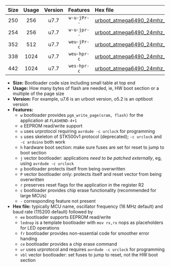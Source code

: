 |Size|Usage|Version|Features|Hex file|
|:-:|:-:|:-:|:-:|:--|
|250|256|u7.7|`w-u-jPr--`|[urboot_atmega6490_24mhz_38400bps_lednop_ur_vbl.hex](https://raw.githubusercontent.com/stefanrueger/urboot.hex/main/mcus/atmega6490/fcpu_24mhz/38400_bps/urboot_atmega6490_24mhz_38400bps_lednop_ur_vbl.hex)|
|254|256|u7.7|`w-u-jpr--`|[urboot_atmega6490_24mhz_38400bps_lednop_fr_ur_vbl.hex](https://raw.githubusercontent.com/stefanrueger/urboot.hex/main/mcus/atmega6490/fcpu_24mhz/38400_bps/urboot_atmega6490_24mhz_38400bps_lednop_fr_ur_vbl.hex)|
|352|512|u7.7|`weu-jPr-c`|[urboot_atmega6490_24mhz_38400bps_ee_lednop_fr_ce_ur_vbl.hex](https://raw.githubusercontent.com/stefanrueger/urboot.hex/main/mcus/atmega6490/fcpu_24mhz/38400_bps/urboot_atmega6490_24mhz_38400bps_ee_lednop_fr_ce_ur_vbl.hex)|
|338|1024|u7.7|`weu-hpr-c`|[urboot_atmega6490_24mhz_38400bps_ee_lednop_fr_ce_ur.hex](https://raw.githubusercontent.com/stefanrueger/urboot.hex/main/mcus/atmega6490/fcpu_24mhz/38400_bps/urboot_atmega6490_24mhz_38400bps_ee_lednop_fr_ce_ur.hex)|
|442|1024|u7.7|`wes-hpr-c`|[urboot_atmega6490_24mhz_38400bps_ee_lednop_fr_ce.hex](https://raw.githubusercontent.com/stefanrueger/urboot.hex/main/mcus/atmega6490/fcpu_24mhz/38400_bps/urboot_atmega6490_24mhz_38400bps_ee_lednop_fr_ce.hex)|

- **Size:** Bootloader code size including small table at top end
- **Usage:** How many bytes of flash are needed, ie, HW boot section or a multiple of the page size
- **Version:** For example, u7.6 is an urboot version, o5.2 is an optiboot version
- **Features:**
  + `w` bootloader provides `pgm_write_page(sram, flash)` for the application at `FLASHEND-4+1`
  + `e` EEPROM read/write support
  + `u` uses urprotocol requiring `avrdude -c urclock` for programming
  + `s` uses skeleton of STK500v1 protocol (deprecated); `-c urclock` and `-c arduino` both work
  + `h` hardware boot section: make sure fuses are set for reset to jump to boot section
  + `j` vector bootloader: applications *need to be patched externally*, eg, using `avrdude -c urclock`
  + `p` bootloader protects itself from being overwritten
  + `P` vector bootloader only: protects itself and reset vector from being overwritten
  + `r` preserves reset flags for the application in the register R2
  + `c` bootloader provides chip erase functionality (recommended for large MCUs)
  + `-` corresponding feature not present
- **Hex file:** typically MCU name, oscillator frequency (16 MHz default) and baud rate (115200 default) followed by
  + `ee` bootloader supports EEPROM read/write
  + `lednop` is a template bootloader with `mov rx,rx` nops as placeholders for LED operations
  + `fr` bootloader provides non-essential code for smoother error handing
  + `ce` bootloader provides a chip erase command
  + `ur` uses urprotocol and requires `avrdude -c urclock` for programming
  + `vbl` vector bootloader: set fuses to jump to reset, not the HW boot section
